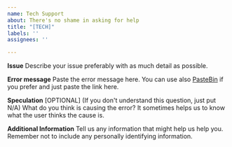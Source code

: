 ```yaml
---
name: Tech Support
about: There's no shame in asking for help
title: "[TECH]"
labels: ''
assignees: ''

---
```


**Issue**
Describe your issue preferably with as much detail as possible.

**Error message**
Paste the error message here. You can use also [PasteBin](https://pastebin.com/) if you prefer and just paste the link here.

**Speculation** [OPTIONAL] (If you don't understand this question, just put N/A)
What do you think is causing the error? It sometimes helps us to know what the user thinks the cause is.

**Additional Information**
Tell us any information that might help us help you. Remember not to include any personally identifying information.
